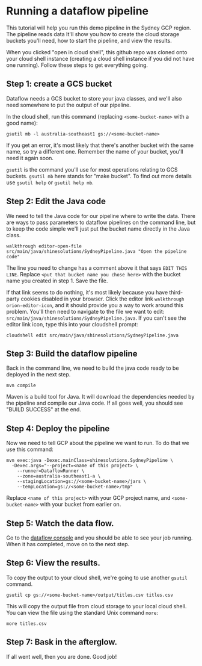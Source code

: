 # Running a dataflow pipeline

This tutorial will help you run this demo pipeline in the Sydney GCP region.
The pipeline reads data
It'll show you how to create the cloud storage buckets you'll need, how to
start the pipeline, and view the results.

When you clicked "open in cloud shell", this github repo was cloned onto your
cloud shell instance (creating a cloud shell instance if you did not have one running).
Follow these steps to get everything going.

## Step 1: create a GCS bucket

Dataflow needs a GCS bucket to store your java classes, and we'll also need somewhere
to put the output of our pipeline.

In the cloud shell, run this command (replacing `<some-bucket-name>` with a good name):
```
gsutil mb -l australia-southeast1 gs://<some-bucket-name>
```

If you get an error, it's most likely that there's another bucket with the same name, so try a different one.
Remember the name of your bucket, you'll need it again soon.

`gsutil` is the command you'll use for most operations relating to GCS buckets. `gsutil mb` here stands for "make bucket". To find out more details use `gsutil help` or `gsutil help mb`.

## Step 2: Edit the Java code

We need to tell the Java code for our pipeline where to write the data. There are ways to pass parameters
to dataflow pipelines on the command line, but to keep the code simple we'll just put the bucket name directly in the Java class.

`walkthrough editor-open-file src/main/java/shinesolutions/SydneyPipeline.java "Open the pipeline code"`

The line you need to change has a comment above it that says `EDIT THIS LINE`. Replace `<put that bucket name you chose here>` with the bucket name you created in step 1. Save the file.

If that link seems to do nothing, it's most likely because you have third-party cookies disabled in your browser. Click the editor link `walkthrough orion-editor-icon`, and it should provide you a way to work around this problem. You'll then need to navigate to the file we want to edit: `src/main/java/shinesolutions/SydneyPipeline.java`. If you can't see the editor link icon, type this into your cloudshell prompt:
```
cloudshell edit src/main/java/shinesolutions/SydneyPipeline.java
```


## Step 3: Build the dataflow pipeline

Back in the command line, we need to build the java code ready to be deployed in the next step.
```
mvn compile
```
Maven is a build tool for Java. It will download the dependencies needed by the pipeline and compile our Java code. If all goes well, you should see "BUILD SUCCESS" at the end.

## Step 4: Deploy the pipeline

Now we need to tell GCP about the pipeline we want to run. To do that we use this command:
```
mvn exec:java -Dexec.mainClass=shinesolutions.SydneyPipeline \
  -Dexec.args="--project=<name of this project> \
    --runner=DataflowRunner \
    --zone=australia-southeast1-a \
    --stagingLocation=gs://<some-bucket-name>/jars \
    --tempLocation=gs://<some-bucket-name>/tmp"
```
Replace `<name of this project>` with your GCP project name, and `<some-bucket-name>` with your bucket from earlier on.

## Step 5: Watch the data flow.

Go to the [dataflow console](https://console.cloud.google.com/dataflow) and you should be able to see your job running. When it has completed, move on to the next step.

## Step 6: View the results.

To copy the output to your cloud shell, we're going to use another `gsutil` command.
```
gsutil cp gs://<some-bucket-name>/output/titles.csv titles.csv
```
This will copy the output file from cloud storage to your local cloud shell. You can view the file using the standard Unix command `more`:
```
more titles.csv
```

## Step 7: Bask in the afterglow.

If all went well, then you are done. Good job!
